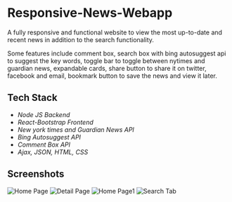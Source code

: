 # Responsive-News-Webapp
A fully responsive and functional website to view the most up-to-date and recent news in addition to the search functionality.

Some features include comment box, search box with bing autosuggest api to suggest the key words, toggle bar to toggle between nytimes and guardian news, expandable cards, share button to share it on twitter, facebook and email, bookmark button to save the news and view it later. 

## Tech Stack
- *Node JS Backend*
- *React-Bootstrap Frontend*
- *New york times and Guardian News API*
- *Bing Autosuggest API*
- *Comment Box API*
- *Ajax, JSON, HTML, CSS*

## Screenshots
![Home Page](https://i.imgur.com/ZYpLQMp.png)
![Detail Page](https://i.imgur.com/VhouTwh.png)
![Home Page1](https://i.imgur.com/2VNnYvD.png)
![Search Tab](https://i.imgur.com/zMTRJbU.png)
